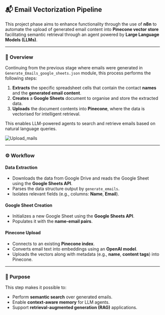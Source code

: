 ## 📬 **Email Vectorization Pipeline**

This project phase aims to enhance functionality through the use of **n8n** to automate the upload of generated email content into **Pinecone vector store** facilitating semantic retrieval through an agent powered by **Large Language Models (LLMs)**.

---

### 🧠 **Overview**

Continuing from the previous stage where emails were generated in `Generate_Emails_google_sheets.json` module, this process performs the following steps:

1. **Extracts** the specific spreadsheet cells that contain the contact **names** and the **generated email content**.
2. **Creates** a **Google Sheets** document to organise and store the extracted data.
3. **Uploads** the document contents into **Pinecone**, where the data is vectorised for intelligent retrieval.

This enables LLM-powered agents to search and retrieve emails based on natural language queries.

![Upload_mails](https://github.com/user-attachments/assets/f60a7e49-4041-42e8-885e-b2613a62ab06)

---

### ⚙️ **Workflow**

#### **Data Extraction**
- Downloads the data from Google Drive and reads the Google Sheet using the **Google Sheets API**.
- Parses the data structure output by `generate_emails`.
- Isolates relevant fields (e.g., columns: **Name**, **Email**).

#### **Google Sheet Creation**
- Initializes a new Google Sheet using the **Google Sheets API**.
- Populates it with the **name-email pairs**.

#### **Pinecone Upload**
- Connects to an existing **Pinecone index**.
- Converts email text into embeddings using an **OpenAI model**.
- Uploads the vectors along with metadata (e.g., **name**, **content tags**) into Pinecone.

---

### 📌 **Purpose**

This step makes it possible to:

- Perform **semantic search** over generated emails.
- Enable **context-aware memory** for LLM agents.
- Support **retrieval-augmented generation (RAG)** applications.
